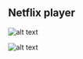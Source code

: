 ## Netflix player

![alt text](https://github.com/thekaway404/Netflix-Player/blob/master/apresentar/2.png)

![alt text](https://github.com/thekaway404/Netflix-Player/blob/master/apresentar/apresentar.png)
